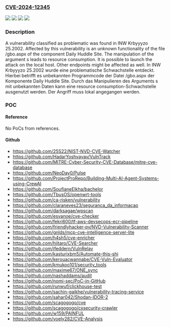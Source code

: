 ### [CVE-2024-12345](https://cve.mitre.org/cgi-bin/cvename.cgi?name=CVE-2024-12345)
![](https://img.shields.io/static/v1?label=Product&message=Krbyyyzo&color=blue)
![](https://img.shields.io/static/v1?label=Version&message=25.2002%20&color=brightgreen)
![](https://img.shields.io/static/v1?label=Vulnerability&message=Denial%20of%20Service&color=brightgreen)
![](https://img.shields.io/static/v1?label=Vulnerability&message=Resource%20Consumption&color=brightgreen)

### Description

A vulnerability classified as problematic was found in INW Krbyyyzo 25.2002. Affected by this vulnerability is an unknown functionality of the file /gbo.aspx of the component Daily Huddle Site. The manipulation of the argument s leads to resource consumption. It is possible to launch the attack on the local host. Other endpoints might be affected as well.
In INW Krbyyyzo 25.2002 wurde eine problematische Schwachstelle entdeckt. Hierbei betrifft es unbekannten Programmcode der Datei /gbo.aspx der Komponente Daily Huddle Site. Durch das Manipulieren des Arguments s mit unbekannten Daten kann eine resource consumption-Schwachstelle ausgenutzt werden. Der Angriff muss lokal angegangen werden.

### POC

#### Reference
No PoCs from references.

#### Github
- https://github.com/25S22/NIST-NVD-CVE-Watcher
- https://github.com/HadarYoshvayav/VulnTrack
- https://github.com/MITRE-Cyber-Security-CVE-Database/mitre-cve-database
- https://github.com/NeoDay0/Pulse
- https://github.com/ProjectProRepo/Building-Multi-AI-Agent-Systems-using-CrewAI
- https://github.com/SoufianeElkha/bachelor
- https://github.com/TbusOS/openwrt-tools
- https://github.com/ca-risken/vulnerability
- https://github.com/claraneves23/seguranca_da_informacao
- https://github.com/darksagae/wpscan
- https://github.com/esvanoe/cve-checker
- https://github.com/fekri600/tf-aws-devsecops-ecr-pipeline
- https://github.com/friendlyhacker-py/NVD-Vulnerability-Scanner
- https://github.com/gnlds/mcp-cve-intelligence-server-lite
- https://github.com/h4sh5/cve-enricher
- https://github.com/hiitaro/CVE-Searcher
- https://github.com/jfeddern/VulnRelay
- https://github.com/kasturixbm5/Automate-this-shi
- https://github.com/kerouacwannabe/CVE-Vuln-Evaluator
- https://github.com/kmukoo101/security_tools
- https://github.com/maxime67/ONE_sync
- https://github.com/nashaddams/audit
- https://github.com/nomi-sec/PoC-in-GitHub
- https://github.com/runwuf/clickhouse-test
- https://github.com/sachin-gaikhe/vulnerability-tracing-service
- https://github.com/sahar042/Shodan-IDOR-2
- https://github.com/scagogogo/cve
- https://github.com/scagogogo/cxsecurity-crawler
- https://github.com/w159/PAINFUL
- https://github.com/yoely282/CVE-Analysis

